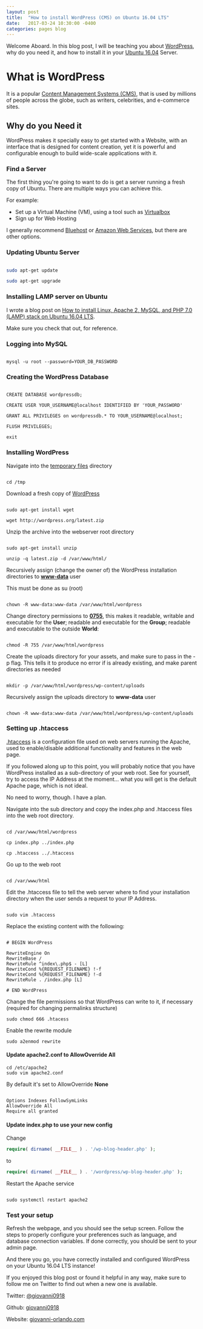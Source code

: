 ```yaml
---
layout: post  
title:  "How to install WordPress (CMS) on Ubuntu 16.04 LTS"  
date:   2017-03-24 10:30:00 -0400  
categories: pages blog  
---
```


Welcome Aboard. In this blog post, I will be teaching you about [WordPress](https://wordpress.org/), why do you need it, and how to install it in your [Ubuntu 16.04](http://releases.ubuntu.com/16.04/) Server.

# What is WordPress

It is a popular [Content Management Systems (CMS)](https://en.wikipedia.org/wiki/Content_management_system), that is used by millions of people across the globe, such as writers, celebrities, and e-commerce sites.

## Why do you Need it

WordPress makes it specially easy to get started with a Website, with an interface that is designed for content creation, yet it is powerful and configurable enough to build wide-scale applications with it.

### Find a Server

The first thing you're going to want to do is get a server running a fresh copy of Ubuntu. There are multiple ways you can achieve this.

For example:
- Set up a Virtual Machine (VM), using a tool such as [Virtualbox](https://www.virtualbox.org/)
- Sign up for Web Hosting

I generally recommend [Bluehost](https://www.bluehost.com/) or [Amazon Web Services](https://aws.amazon.com/), but there are other options.

### Updating Ubuntu Server

```bash

sudo apt-get update

sudo apt-get upgrade

```

### Installing LAMP server on Ubuntu

I wrote a blog post on [How to install Linux, Apache 2, MySQL, and PHP 7.0 (LAMP) stack on Ubuntu 16.04 LTS](http://52.36.120.148/installing-linux-apache-mysql-php-lamp-stack-ubuntu-16-04-lts/).

Make sure you check that out, for reference.

### Logging into MySQL

```

mysql -u root --password=YOUR_DB_PASSWORD

```

### Creating the WordPress Database

```

CREATE DATABASE wordpressdb;

CREATE USER YOUR_USERNAME@localhost IDENTIFIED BY 'YOUR_PASSWORD'

GRANT ALL PRIVILEGES on wordpressdb.* TO YOUR_USERNAME@localhost;

FLUSH PRIVILEGES;

exit

```

### Installing WordPress

Navigate into the [temporary files](https://help.ubuntu.com/community/LinuxFilesystemTreeOverview) directory

```

cd /tmp

```

Download a fresh copy of [WordPress](http://wordpress.org/latest.zip)

```

sudo apt-get install wget

wget http://wordpress.org/latest.zip

```

Unzip the archive into the webserver root directory

```

sudo apt-get install unzip

unzip -q latest.zip -d /var/www/html/

```

Recursively assign (change the owner of) the WordPress installation directories to [**www-data**](http://askubuntu.com/questions/873839/what-is-the-www-data-user) user

This must be done as su (root)

```

chown -R www-data:www-data /var/www/html/wordpress

```

Change directory permissions to [**0755**](https://codex.wordpress.org/Changing_File_Permissions), this makes it readable, writable and executable for the **User**; readable and executable for the **Group**; readable and executable to the outside **World**:

```

chmod -R 755 /var/www/html/wordpress

```

Create the uploads directory for your assets, and make sure to pass in the -p flag. This tells it to produce no error if is already existing, and make parent directories as needed

```

mkdir -p /var/www/html/wordpress/wp-content/uploads

```

Recursively assign the uploads directory to **www-data** user

```

chown -R www-data:www-data /var/www/html/wordpress/wp-content/uploads

```

### Setting up .htaccess

[.htaccess](http://www.htaccess-guide.com/) is a configuration file used on web servers running the Apache, used to enable/disable additional functionality and features in the web page.

If you followed along up to this point, you will probably notice that you have WordPress installed as a sub-directory of your web root. See for yourself, try to access the IP Address at the moment... what you will get is the default Apache page, which is not ideal.

No need to worry, though. I have a plan.

Navigate into the sub directory and copy the index.php and .htaccess files into the web root directory.

```

cd /var/www/html/wordpress

cp index.php ../index.php

cp .htaccess ../.htaccess

```

Go up to the web root

```

cd /var/www/html

```

Edit the .htaccess file to tell the web server where to find your installation directory when the user sends a request to your IP Address.

```

sudo vim .htaccess

```

Replace the existing content with the following:

```

# BEGIN WordPress

RewriteEngine On
RewriteBase /
RewriteRule ^index\.php$ - [L]
RewriteCond %{REQUEST_FILENAME} !-f
RewriteCond %{REQUEST_FILENAME} !-d
RewriteRule . /index.php [L]

# END WordPress

```

Change the file permissions so that WordPress can write to it, if necessary (required for changing permalinks structure)
```
sudo chmod 666 .htacess
```

Enable the rewrite module
```
sudo a2enmod rewrite
```

#### Update apache2.conf to AllowOverride All
```
cd /etc/apache2
sudo vim apache2.conf
```

By default it's set to AllowOverride **None**
```

Options Indexes FollowSymLinks
AllowOverride All
Require all granted

```

#### Update index.php to use your new config
Change

```php
require( dirname( __FILE__ ) . '/wp-blog-header.php' );
```

to

```php
require( dirname( __FILE__ ) . '/wordpress/wp-blog-header.php' );

```

Restart the Apache service

```

sudo systemctl restart apache2

```

### Test your setup

Refresh the webpage, and you should see the setup screen. Follow the steps to properly configure your preferences such as language, and database connection variables. If done correctly, you should be sent to your admin page.

And there you go, you have correctly installed and configured WordPress on your Ubuntu 16.04 LTS instance!

If you enjoyed this blog post or found it helpful in any way, make sure to follow me on Twitter to find out when a new one is available.

Twitter: [@giovanni0918](https://twitter.com/giovanni0918)

Github: [giovanni0918](https://github.com/giovanni0918)

Website: [giovanni-orlando.com](https://giovanni-orlando.com)